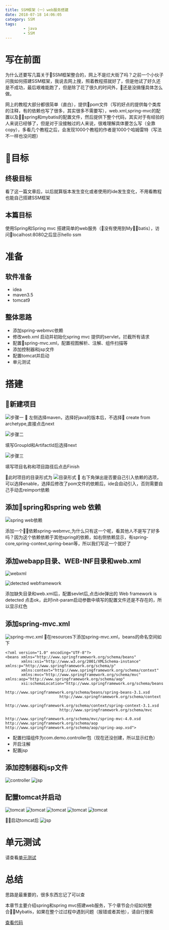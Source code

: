 ```yaml
---
title: SSM框架（一）web服务搭建
date: 2018-07-18 14:06:05
category: SSM
tags: 
        - java
        - SSM
---
```

# 写在前面
为什么还要写几篇关于SSM框架整合的，网上不是烂大街了吗？之前一个小伙子问我如何搭建SSM框架，我说去网上搜，照着教程搭就好了，但是他试了好久还是不成功，最后艰难能跑了，但是除了花了很久的时间外，还是没搞懂具体怎么做。

网上的教程大部分都很简单（直白），提供pom文件（写的好点的提供每个类库的注释，有的依赖也写了很多，其实很多不需要写），web.xml,spring-mvc的配置以及spring和mybatis的配置文件，然后提供下整个代码，其实对于有经验的人来说已经够了，但是对于没接触过的人来说，很难理解具体要怎么写（全靠copy），多看几个教程之后，会发现1000个教程的作者是1000个哈姆雷特（写法不一样也没问题）

# 目标

## 终极目标
看了这一篇文章后，以后就算版本发生变化或者使用的ide发生变化，不用看教程也能自己搭建SSM框架

## 本篇目标
使用Spring和Spring mvc 搭建简单的web服务（没有使用到Mybatis），访问localhost:8080之后显示hello ssm

<!-- more -->
# 准备
## 软件准备
- idea
- maven3.5
- tomcat9
## 整体思路
- 添加spring-webmvc依赖
- 修改web.xml 启动并初始化spring mvc 提供的servlet，拦截所有请求
- 配置spring-mvc.xml，配置视图解析、注解、组件扫描等
- 添加控制器和jsp文件
- 配置tomcat并启动
- 单元测试
# 搭建

## 新建项目
![步骤一](http://p2xzgd246.bkt.clouddn.com/ssm-create.png)

左侧选择maven，选择好java的版本后，不选择 create from archetype,直接点击next

![步骤二](http://p2xzgd246.bkt.clouddn.com/ssm-create2.png)

填写GroupId和ArtifactId后选择next

![步骤三](http://p2xzgd246.bkt.clouddn.com/ssm-create2.png)

填写项目名称和项目路径后点击Finish

此时项目的目录形式为
![目录形式](http://p2xzgd246.bkt.clouddn.com/ssm-auto-import.png)

右下角弹出是否要自己引入依赖的选项，可以选择enable，选择后修改了pom文件的依赖后，ide会自动引入，否则需要自己手动去reimport依赖

## 添加spring和spring web 依赖
![spring web依赖](http://p2xzgd246.bkt.clouddn.com/ssm-pom1.png)

添加一个依赖spring-webmvc,为什么只有这一个呢，看其他人不是写了好多吗？因为这个依赖依赖于其他spring的依赖，如右侧依赖显示，有spring-core,spring-context,spring-bean等，所以我们写这一个就好了

## 添加webapp目录、WEB-INF目录和web.xml

![webxml](http://p2xzgd246.bkt.clouddn.com/ssm-add-webxml.png)

![detected webframework](http://p2xzgd246.bkt.clouddn.com/ssm-webframework.png)

添加缺失目录和web.xml后，配置sevlet后,点击ide弹出的 Web framework is detected 点击ok，此时init-param启动参数中填写的配置文件还是不存在的，所以显示红色

## 添加spring-mvc.xml

![spring-mvc.xml](http://p2xzgd246.bkt.clouddn.com/ssm-spring-mvc.png)
在resources下添加spring-mvc.xml，beans的命名空间如下
```
<?xml version="1.0" encoding="UTF-8"?>
<beans xmlns="http://www.springframework.org/schema/beans"
       xmlns:xsi="http://www.w3.org/2001/XMLSchema-instance" xmlns:p="http://www.springframework.org/schema/p"
       xmlns:context="http://www.springframework.org/schema/context"
       xmlns:mvc="http://www.springframework.org/schema/mvc" xmlns:aop="http://www.springframework.org/schema/aop"
       xsi:schemaLocation="http://www.springframework.org/schema/beans
                        http://www.springframework.org/schema/beans/spring-beans-3.1.xsd
                        http://www.springframework.org/schema/context
                        http://www.springframework.org/schema/context/spring-context-3.1.xsd
                        http://www.springframework.org/schema/mvc
                        http://www.springframework.org/schema/mvc/spring-mvc-4.0.xsd http://www.springframework.org/schema/aop http://www.springframework.org/schema/aop/spring-aop.xsd">

```
- 配置扫描组件为com.demo.controller包（现在还没创建，所以显示红色）
- 开启注解
- 配置jsp

## 添加控制器和jsp文件
![controller](http://p2xzgd246.bkt.clouddn.com/ssm-controller.png)
![jsp](http://p2xzgd246.bkt.clouddn.com/ssm-jsp.png)

## 配置tomcat并启动
![tomcat](http://p2xzgd246.bkt.clouddn.com/ssm-tomcat1.png)
![tomcat](http://p2xzgd246.bkt.clouddn.com/ssm-tomcat2.png)
![tomcat](http://p2xzgd246.bkt.clouddn.com/ssm-tomcat3.png)
![tomcat](http://p2xzgd246.bkt.clouddn.com/ssm-tomcat4.png)
![tomcat](http://p2xzgd246.bkt.clouddn.com/ssm-tomcat5.png)

启动tomcat后
![jsp](http://p2xzgd246.bkt.clouddn.com/ssm-webresult.png)

# 单元测试
请查看[单元测试](/2018/07/18/SSM框架单元测试/)

# 总结
思路是最重要的，很多东西忘记了可以查

本章节主要介绍spring和spring mvc搭建web服务，下个章节会介绍如何整合Mybatis，如果在整个过过程中遇到问题（报错或者其他），请自行搜索

[查看代码](https://github.com/otamot93/ssm-all)